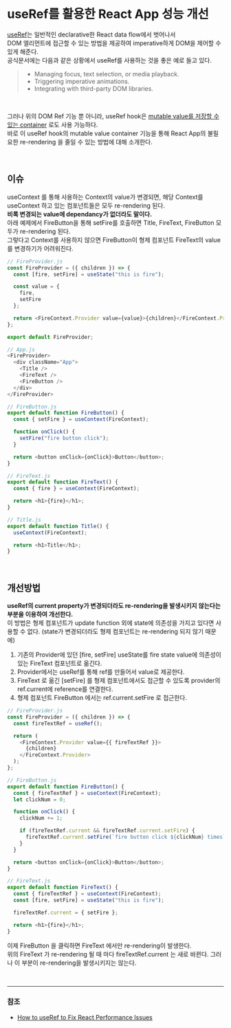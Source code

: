 # useRef를 활용한 React App 성능 개선

[useRef](https://reactjs.org/docs/refs-and-the-dom.html)는 일반적인 declarative한 React data flow에서 벗어나서<br>
DOM 엘리먼트에 접근할 수 있는 방법을 제공하여 imperative하게 DOM을 제어할 수 있게 해준다.<br>
공식문서에는 다음과 같은 상황에서 useRef를 사용하는 것을 좋은 예로 들고 있다.<br>

> * Managing focus, text selection, or media playback.<br>
> * Triggering imperative animations.<br>
> * Integrating with third-party DOM libraries.

<br>

그러나 위의 DOM Ref 기능 뿐 아니라, useRef hook은 [mutable value를 저장할 수 있는 container](https://reactjs.org/docs/hooks-faq.html#is-there-something-like-instance-variables) 로도 사용 가능하다.<br>
바로 이 useRef hook의 mutable value container 기능을 통해 React App의 불필요한 re-rendering 을 줄일 수 있는 방법에 대해 소개한다.

<br>

## 이슈

useContext 를 통해 사용하는 Context의 value가 변경되면, 해당 Context를 useContext 하고 있는 컴포넌트들은 모두 re-rendering 된다.<br>
**비록 변경되는 value에 dependancy가 없더라도 말이다.**<br>
아래 예제에서 FireButton을 통해 setFire를 호출하면 Title, FireText, FireButton 모두가 re-rendering 된다.<br>
그렇다고 Context를 사용하지 않으면 FireButton이 형제 컴포넌트 FireText의 value를 변경하기가 어려워진다.

```js
// FireProvider.js
const FireProvider = ({ children }) => {
  const [fire, setFire] = useState("this is fire");

  const value = {
    fire,
    setFire
  };

  return <FireContext.Provider value={value}>{children}</FireContext.Provider>;
};

export default FireProvider;
```
```js
// App.js
<FireProvider>
  <div className="App">
    <Title />
    <FireText />
    <FireButton />
  </div>
</FireProvider>
``` 
```js
// FireButton.js
export default function FireButton() {
  const { setFire } = useContext(FireContext);

  function onClick() {
    setFire("fire button click");
  }

  return <button onClick={onClick}>Button</button>;
}
```
```js
// FireText.js
export default function FireText() {
  const { fire } = useContext(FireContext);

  return <h1>{fire}</h1>;
}
```
```js
// Title.js
export default function Title() {
  useContext(FireContext);

  return <h1>Title</h1>;
}
```

<br>

## 개선방법

**useRef의 current property가 변경되더라도 re-rendering을 발생시키지 않는다는 부분을 이용하여 개선한다.**<br>
이 방법은 형제 컴포넌트가 update function 외에 state에 의존성을 가지고 있다면 사용할 수 없다. (state가 변경되더라도 형제 컴포넌트는 re-rendering 되지 않기 때문에)<br>

1. 기존의 Provider에 있던 \[fire, setFire\] useState를 fire state value에 의존성이 있는 FireText 컴포넌트로 옮긴다.
2. Provider에서는 useRef를 통해 ref를 만들어서 value로 제공한다.
3. FireText 로 옮긴 \[setFire\] 를 형제 컴포넌트에서도 접근할 수 있도록 provider의 ref.current에 reference를 연결한다.
4. 형제 컴포넌트 FireButton 에서는 ref.current.setFire 로 접근한다.
```js
// FireProvider.js
const FireProvider = ({ children }) => {
  const fireTextRef = useRef();

  return (
    <FireContext.Provider value={{ fireTextRef }}>
      {children}
    </FireContext.Provider>
  );
};
```
```js
// FireButton.js
export default function FireButton() {
  const { fireTextRef } = useContext(FireContext);
  let clickNum = 0;

  function onClick() {
    clickNum += 1;

    if (fireTextRef.current && fireTextRef.current.setFire) {
      fireTextRef.current.setFire(`fire button click ${clickNum} times`);
    }
  }

  return <button onClick={onClick}>Button</button>;
}
```
```js
// FireText.js
export default function FireText() {
  const { fireTextRef } = useContext(FireContext);
  const [fire, setFire] = useState("this is fire");

  fireTextRef.current = { setFire };

  return <h1>{fire}</h1>;
}
```

이제 FireButton 을 클릭하면 FireText 에서만 re-rendering이 발생한다.<br>
위의 FireText 가 re-rendering 될 때 마다 fireTextRef.current 는 새로 바뀐다. 그러나 이 부분이 re-rendering을 발생시키지는 않는다.

<br>

***

### 참조

* [How to useRef to Fix React Performance Issues](https://medium.com/antlerglobal/how-to-useref-to-fix-react-performance-issues-886dec9edb03#f356)